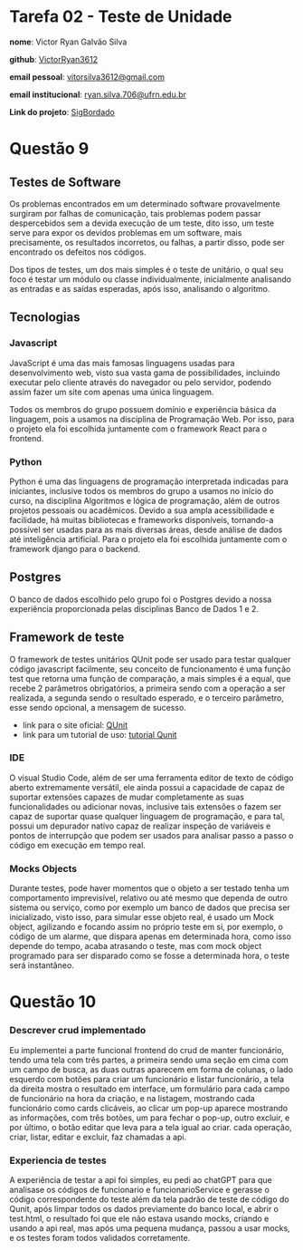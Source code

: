 # Tarefa 02 - Teste de Unidade

**nome**: Victor Ryan Galvão Silva

**github**: [VictorRyan3612](https://github.com/VictorRyan3612)

**email pessoal**: vitorsilva3612@gmail.com

**email institucional**: ryan.silva.706@ufrn.edu.br

**Link do projeto**: [SigBordado](https://github.com/GomesLuan/SigBordado)


# Questão 9
## Testes de Software
Os problemas encontrados em um determinado software provavelmente surgiram por falhas de comunicação, tais problemas podem passar despercebidos sem a devida execução de um teste, dito isso, um teste serve para expor os devidos problemas em um software, mais precisamente, os resultados incorretos, ou falhas, a partir disso, pode ser encontrado os defeitos nos códigos.

Dos tipos de testes, um dos mais simples é o teste de unitário, o qual seu foco é testar um módulo ou classe individualmente, inicialmente analisando as entradas e as saídas esperadas, após isso, analisando o algoritmo.

## Tecnologias
### Javascript
JavaScript é uma das mais famosas linguagens usadas para desenvolvimento web, visto sua vasta gama de possibilidades, incluindo executar pelo cliente através do navegador ou pelo servidor, podendo assim fazer um site com apenas uma única linguagem.

Todos os membros do grupo possuem domínio e experiência básica da linguagem, pois a usamos na disciplina de Programação Web. Por isso, para o projeto ela foi escolhida juntamente com o framework React para o frontend.

### Python
Python é uma das linguagens de programação interpretada indicadas para iniciantes, inclusive todos os membros do grupo a usamos no início do curso, na disciplina Algoritmos e lógica de programação, além de outros projetos pessoais ou acadêmicos. Devido a sua ampla acessibilidade e facilidade, há muitas bibliotecas e frameworks disponíveis, tornando-a possível ser usadas para as mais diversas áreas, desde análise de dados até inteligência artificial. Para o projeto ela foi escolhida juntamente com o framework django para o backend.

## Postgres
O banco de dados escolhido pelo grupo foi o Postgres devido a nossa experiência proporcionada pelas disciplinas Banco de Dados 1 e 2.


## Framework de teste
O framework de testes unitários QUnit pode ser usado para testar qualquer código javascript facilmente, seu conceito de funcionamento é uma função test que retorna uma função de comparação, a mais simples é a equal, que recebe 2 parâmetros obrigatórios, a primeira sendo com a operação a ser realizada, a segunda sendo o resultado esperado, e o terceiro parâmetro, esse sendo opcional, a mensagem de sucesso.

* link para o site oficial: [QUnit](https://qunitjs.com/)
* link para um tutorial de uso: [tutorial Qunit](https://www.devmedia.com.br/javascript-qunit-conheca-o-framework-de-testes-unitarios/33579)

### IDE
O visual Studio Code, além de ser uma ferramenta editor de texto de código aberto extremamente versátil, ele ainda possui a capacidade de capaz de suportar extensões capazes de mudar completamente as suas funcionalidades ou adicionar novas, inclusive tais extensões o fazem ser capaz de suportar quase qualquer linguagem de programação, e para tal, possui um depurador nativo capaz de realizar inspeção de variáveis e pontos de interrupção que podem ser usados para analisar passo a passo o código em execução em tempo real.

### Mocks Objects
Durante testes, pode haver momentos que o objeto a ser testado tenha um comportamento imprevisível, relativo ou até mesmo que dependa de outro sistema ou serviço, como por exemplo um banco de dados que precisa ser inicializado, visto isso, para simular esse objeto real, é usado um Mock object, agilizando e focando assim no próprio teste em si, por exemplo, o código de um alarme, que dispara apenas em determinada hora, como isso depende do tempo, acaba atrasando o teste, mas com mock object programado para ser disparado como se fosse a determinada hora, o teste será instantâneo.


# Questão 10

### Descrever crud implementado

Eu implementei a parte funcional frontend do crud de manter funcionário, tendo uma tela com três partes, a primeira sendo uma seção em cima com um campo de busca, as duas outras aparecem em forma de colunas, o lado esquerdo com botões para criar um funcionário e listar funcionário, a tela da direita mostra o resultado em interface, um formulário para cada campo de funcionário na hora da criação, e na listagem, mostrando cada funcionário como cards clicáveis, ao clicar um pop-up aparece mostrando as informações, com três botões, um para fechar o pop-up, outro excluir, e por último, o botão editar que leva para a tela igual ao criar. cada operação, criar, listar, editar e excluir, faz chamadas a api.

### Experiencia de testes
A experiência de testar a api foi simples, eu pedi ao chatGPT para que analisase os códigos de funcionario e funcionarioService e gerasse o código correspondente do teste além da tela padrão de teste de código do Qunit, após limpar todos os dados previamente do banco local, e abrir o test.html, o resultado foi que ele não estava usando mocks, criando e usando a api real, mas após uma pequena mudança, passou a usar mocks, e os testes foram todos validados corretamente.
